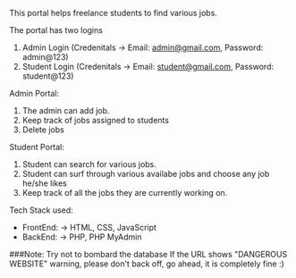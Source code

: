 This portal helps freelance students to find various jobs.

The portal has two logins
  1. Admin Login (Credenitals -> Email: admin@gmail.com, Password: admin@123)
  2. Student Login (Credenitals -> Email: student@gmail.com, Password: student@123)

Admin Portal:
  1. The admin can add job.
  2. Keep track of jobs assigned to students
  3. Delete jobs

Student Portal:
  1. Student can search for various jobs.
  2. Student can surf through various availabe jobs and choose any job he/she likes
  3. Keep track of all the jobs they are currently working on.

Tech Stack used:
 - FrontEnd:
    -> HTML, CSS, JavaScript
 - BackEnd:
    -> PHP, PHP MyAdmin


###Note:
  Try not to bombard the database
  If the URL shows "DANGEROUS WEBSITE" warning, please don't back off, go ahead, it is completely fine :)
  
